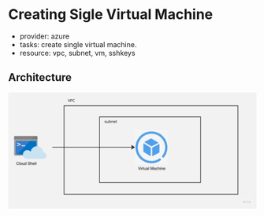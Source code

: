 # Creating Sigle Virtual Machine
 - provider: azure
 - tasks: create single virtual machine.
 - resource: vpc, subnet, vm, sshkeys

## Architecture
![image](img/azure_vm.jpg)